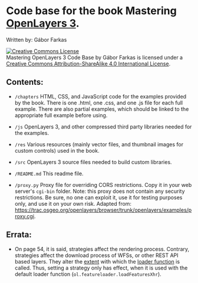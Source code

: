 # Code base for the book Mastering [OpenLayers 3](http://openlayers.org/).
Written by: Gábor Farkas

<a rel="license" href="http://creativecommons.org/licenses/by-sa/4.0/"><img alt="Creative Commons License" style="border-width:0" src="https://i.creativecommons.org/l/by-sa/4.0/88x31.png" /></a><br /><span xmlns:dct="http://purl.org/dc/terms/" property="dct:title">Mastering OpenLayers 3 Code Base</span> by <span xmlns:cc="http://creativecommons.org/ns#" property="cc:attributionName">Gábor Farkas</span> is licensed under a <a rel="license" href="http://creativecommons.org/licenses/by-sa/4.0/">Creative Commons Attribution-ShareAlike 4.0 International License</a>.

## Contents:

- `/chapters`   HTML, CSS, and JavaScript code for the examples provided by the book. There is one .html, one .css, and one .js file for each full example. There are also partial examples, which should be linked to the appropriate full example before using.

- `/js`    OpenLayers 3, and other compressed third party libraries needed for the examples.

- `/res`    Various resources (mainly vector files, and thumbnail images for custom controls) used in the book.

- `/src`    OpenLayers 3 source files needed to build custom libraries.

- `/README.md`    This readme file.

- `/proxy.py`    Proxy file for overriding CORS restrictions. Copy it in your web server's `cgi-bin` folder. Note: this proxy does not contain any security restrictions. Be sure, no one can exploit it, use it for testing purposes only, and use it on your own risk. Adapted from: https://trac.osgeo.org/openlayers/browser/trunk/openlayers/examples/proxy.cgi.

## Errata:

- On page 54, it is said, strategies affect the rendering process. Contrary, strategies affect the download process of WFSs, or other REST API based layers. They alter the [extent](https://github.com/openlayers/ol3/blob/v3.16.0/src/ol/source/vectorsource.js#L792) with which the [loader function](https://github.com/openlayers/ol3/blob/v3.16.0/src/ol/featureloader.js#L31) is called. Thus, setting a strategy only has effect, when it is used with the default loader function (`ol.featureloader.loadFeaturesXhr`).
